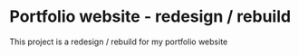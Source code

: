 # Portfolio website - redesign / rebuild 

This project is a redesign / rebuild for my portfolio website 

